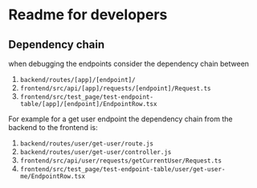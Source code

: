 # Readme for developers

## Dependency chain
when debugging the endpoints consider the dependency chain between 

1. `backend/routes/[app]/[endpoint]/` 
2. `frontend/src/api/[app]/requests/[endpoint]/Request.ts` 
3. `frontend/src/test_page/test-endpoint-table/[app]/[endpoint]/EndpointRow.tsx`


For example for a get user endpoint the dependency chain from the backend to the frontend is:
1. `backend/routes/user/get-user/route.js`
2. `backend/routes/user/get-user/controller.js`
3. `frontend/src/api/user/requests/getCurrentUser/Request.ts`
4. `frontend/src/test_page/test-endpoint-table/user/get-user-me/EndpointRow.tsx`







